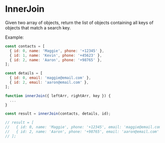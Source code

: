 # InnerJoin

Given two array of objects, return the list of  objects containing all keys of objects that match a search key.

Example:

```js
const contacts = [
  { id: 0, name: 'Maggie', phone: '+12345' },
  { id: 1, name: 'Kevin', phone: '+45623' },
  { id: 2, name: 'Aaron', phone: '+98765' },
];

const details = [
  { id: 0, email: 'maggie@email.com' },
  { id: 2, email: 'aaron@email.com' },
];

function innerJoin({ leftArr, rightArr, key }) {
  ...
}

const result = innerJoin(contacts, details, id);

// result = [
//   { id: 0, name: 'Maggie', phone: '+12345', email: 'maggie@email.com' },
//   { id: 2, name: 'Aaron', phone: '+98765', email: 'aaron@email.com' },
// ];
```
